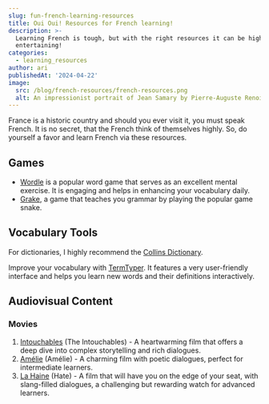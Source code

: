 ```yaml
---
slug: fun-french-learning-resources
title: Oui Oui! Resources for French learning!
description: >-
  Learning French is tough, but with the right resources it can be highly
  entertaining!
categories:
  - learning_resources
author: ari
publishedAt: '2024-04-22'
image:
  src: /blog/french-resources/french-resources.png
  alt: An impressionist portrait of Jean Samary by Pierre-Auguste Renoir
---
```


France is a historic country and should you ever visit it, you must speak French. It is no secret, that the French think of themselves highly. So, do yourself a favor and learn French via these resources.

## Games

- [Wordle](https://wordle.louan.me/) is a popular word game that serves as an excellent mental exercise. It is engaging and helps in enhancing your vocabulary daily.
- [Grake](https://grake.me), a game that teaches you grammar by playing the popular game snake.

## Vocabulary Tools

For dictionaries, I highly recommend the [Collins Dictionary](https://www.collinsdictionary.com/dictionary/english-french).

Improve your vocabulary with [TermTyper](https://www.termtyper.com/?ref=llanai). It features a very user-friendly interface and helps you learn new words and their definitions interactively.

## Audiovisual Content

### Movies

1. [Intouchables](https://www.youtube.com/watch?v=oK5hMNxqsFA) (The Intouchables) - A heartwarming film that offers a deep dive into complex storytelling and rich dialogues.
2. [Amélie](https://www.youtube.com/watch?v=HUECWi5pX7o) (Amélie) - A charming film with poetic dialogues, perfect for intermediate learners.
3. [La Haine](https://www.youtube.com/watch?v=okQJPUTQMqA) (Hate) - A film that will have you on the edge of your seat, with slang-filled dialogues, a challenging but rewarding watch for advanced learners.
